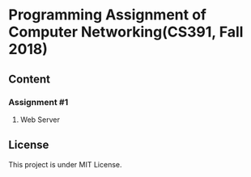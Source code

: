 # Programming Assignment of Computer Networking(CS391, Fall 2018)

## Content
### Assignment #1
1. Web Server

## License
This project is under MIT License.
